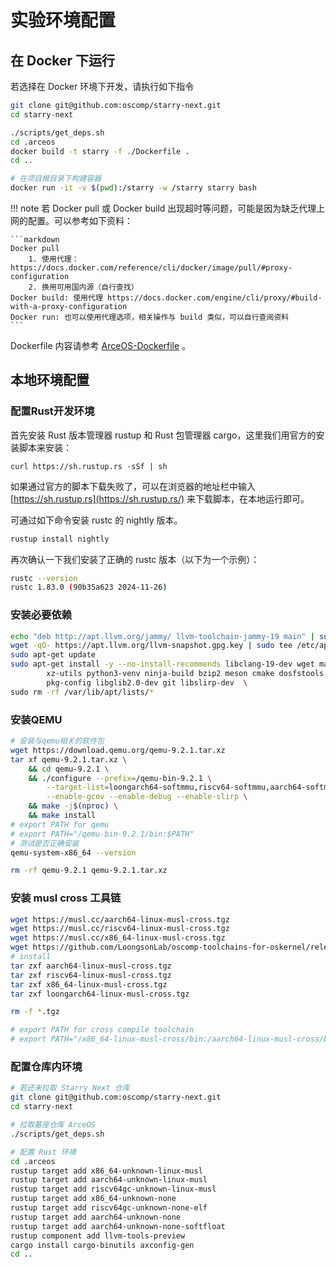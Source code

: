 # 实验环境配置

## 在 Docker 下运行

若选择在 Docker 环境下开发，请执行如下指令

```bash
git clone git@github.com:oscomp/starry-next.git
cd starry-next

./scripts/get_deps.sh
cd .arceos
docker build -t starry -f ./Dockerfile .
cd ..

# 在项目根目录下构建容器
docker run -it -v $(pwd):/starry -w /starry starry bash
```

!!! note
    若 Docker pull 或 Docker build 出现超时等问题，可能是因为缺乏代理上网的配置。可以参考如下资料：
    
    ```markdown
    Docker pull
        1. 使用代理：https://docs.docker.com/reference/cli/docker/image/pull/#proxy-configuration
        2. 换用可用国内源（自行查找）
    Docker build: 使用代理 https://docs.docker.com/engine/cli/proxy/#build-with-a-proxy-configuration
    Docker run: 也可以使用代理选项，相关操作与 build 类似，可以自行查阅资料
    ```

Dockerfile 内容请参考 [ArceOS-Dockerfile](https://github.com/oscomp/arceos/blob/main/Dockerfile) 。


## 本地环境配置

### 配置Rust开发环境
首先安装 Rust 版本管理器 rustup 和 Rust 包管理器 cargo，这里我们用官方的安装脚本来安装：

`curl https://sh.rustup.rs -sSf | sh`

如果通过官方的脚本下载失败了，可以在浏览器的地址栏中输入 [https://sh.rustup.rs](https://sh.rustup.rs/) 来下载脚本，在本地运行即可。


可通过如下命令安装 rustc 的 nightly 版本。

```bash
rustup install nightly
```

再次确认一下我们安装了正确的 rustc 版本（以下为一个示例）：

```bash
rustc --version
rustc 1.83.0 (90b35a623 2024-11-26)
```

### 安装必要依赖

```bash
echo "deb http://apt.llvm.org/jammy/ llvm-toolchain-jammy-19 main" | sudo tee -a /etc/apt/sources.list
wget -qO- https://apt.llvm.org/llvm-snapshot.gpg.key | sudo tee /etc/apt/trusted.gpg.d/apt.llvm.org.asc
sudo apt-get update
sudo apt-get install -y --no-install-recommends libclang-19-dev wget make python3 \
        xz-utils python3-venv ninja-build bzip2 meson cmake dosfstools build-essential \
        pkg-config libglib2.0-dev git libslirp-dev  \
sudo rm -rf /var/lib/apt/lists/*
```

### 安装QEMU

```bash
# 安装与qemu相关的软件包
wget https://download.qemu.org/qemu-9.2.1.tar.xz
tar xf qemu-9.2.1.tar.xz \
    && cd qemu-9.2.1 \
    && ./configure --prefix=/qemu-bin-9.2.1 \
        --target-list=loongarch64-softmmu,riscv64-softmmu,aarch64-softmmu,x86_64-softmmu,loongarch64-linux-user,riscv64-linux-user,aarch64-linux-user,x86_64-linux-user \
        --enable-gcov --enable-debug --enable-slirp \
    && make -j$(nproc) \
    && make install
# export PATH for qemu
# export PATH="/qemu-bin-9.2.1/bin:$PATH"
# 测试是否正确安装
qemu-system-x86_64 --version

rm -rf qemu-9.2.1 qemu-9.2.1.tar.xz
```

### 安装 musl cross 工具链

```bash
wget https://musl.cc/aarch64-linux-musl-cross.tgz
wget https://musl.cc/riscv64-linux-musl-cross.tgz
wget https://musl.cc/x86_64-linux-musl-cross.tgz
wget https://github.com/LoongsonLab/oscomp-toolchains-for-oskernel/releases/download/loongarch64-linux-musl-cross-gcc-13.2.0/loongarch64-linux-musl-cross.tgz
# install
tar zxf aarch64-linux-musl-cross.tgz
tar zxf riscv64-linux-musl-cross.tgz
tar zxf x86_64-linux-musl-cross.tgz
tar zxf loongarch64-linux-musl-cross.tgz

rm -f *.tgz

# export PATH for cross compile toolchain
# export PATH="/x86_64-linux-musl-cross/bin:/aarch64-linux-musl-cross/bin:/riscv64-linux-musl-cross/bin:/loongarch64-linux-musl-cross/bin:$PATH"
```

### 配置仓库内环境

```bash
# 若还未拉取 Starry Next 仓库
git clone git@github.com:oscomp/starry-next.git
cd starry-next

# 拉取基座仓库 ArceOS
./scripts/get_deps.sh

# 配置 Rust 环境
cd .arceos
rustup target add x86_64-unknown-linux-musl
rustup target add aarch64-unknown-linux-musl
rustup target add riscv64gc-unknown-linux-musl
rustup target add x86_64-unknown-none  
rustup target add riscv64gc-unknown-none-elf
rustup target add aarch64-unknown-none
rustup target add aarch64-unknown-none-softfloat
rustup component add llvm-tools-preview
cargo install cargo-binutils axconfig-gen
cd ..
```
